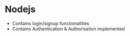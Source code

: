 # Nodejs

* Contains login/signup functionalities 
* Contains Authentication & Authorisation implemented 
